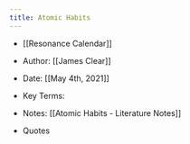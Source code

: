 ```yaml
---
title: Atomic Habits
---
```


- [[Resonance Calendar]]

- Author: [[James Clear]]

- Date: [[May 4th, 2021]]

- Key Terms:

- Notes: [[Atomic Habits - Literature Notes]]

- Quotes
